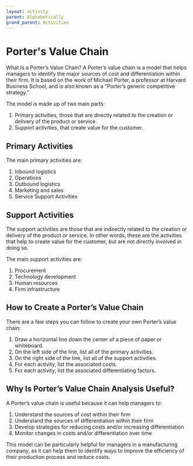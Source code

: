 ```yaml
---
layout: activity
parent: Alphabetically
grand_parent: Activities
---
```


# Porter's Value Chain

What Is a Porter’s Value Chain? A Porter’s value chain is a model that helps managers to identify the major sources of cost and differentiation within their firm. It is based on the work of Michael Porter, a professor at Harvard Business School, and is also known as a “Porter’s generic competitive strategy.”

The model is made up of two main parts:

1. Primary activities, those that are directly related to the creation or delivery of the product or service.
2. Support activities, that create value for the customer.

## Primary Activities

The main primary activities are:

1. Inbound logistics
2. Operations
3. Outbound logistics
4. Marketing and sales
5. Service Support Activities

## Support Activities

The support activities are those that are indirectly related to the creation or delivery of the product or service. In other words, these are the activities that help to create value for the customer, but are not directly involved in doing so.

The main support activities are:

1. Procurement
2. Technology development
3. Human resources
4. Firm infrastructure

## How to Create a Porter’s Value Chain

There are a few steps you can follow to create your own Porter’s value chain:

1. Draw a horizontal line down the center of a piece of paper or whiteboard.
2. On the left side of the line, list all of the primary activities.
3. On the right side of the line, list all of the support activities.
4. For each activity, list the associated costs.
5. For each activity, list the associated differentiating factors.

## Why Is Porter’s Value Chain Analysis Useful?

A Porter’s value chain is useful because it can help managers to:

1. Understand the sources of cost within their firm
2. Understand the sources of differentiation within their firm
3. Develop strategies for reducing costs and/or increasing differentiation
4. Monitor changes in costs and/or differentiation over time

This model can be particularly helpful for managers in a manufacturing company, as it can help them to identify ways to improve the efficiency of their production process and reduce costs.
